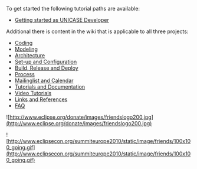 To get started the following tutorial paths are available:
  * [Getting started as UNICASE Developer](http://code.google.com/p/unicase/wiki/Getting_started_as_developer)

Additional there is content in the wiki that is applicable to all three projects:
  * [Coding](Coding.md)
  * [Modeling](Modeling.md)
  * [Architecture](Architecture.md)
  * [Set-up and Configuration](Setup.md)
  * [Build, Release and Deploy](BuildReleaseDeploy.md)
  * [Process](Process.md)
  * [Mailinglist and Calendar](Mailinglist.md)
  * [Tutorials and Documentation](http://code.google.com/p/unicase/wiki/Tutorials_and_Documentation)
  * [Video Tutorials](http://code.google.com/p/unicase/wiki/Video_Tutorials)
  * [Links and References](http://code.google.com/p/unicase/wiki/Links_and_References)
  * [FAQ](FAQ.md)

![http://www.eclipse.org/donate/images/friendslogo200.jpg](http://www.eclipse.org/donate/images/friendslogo200.jpg)

![http://www.eclipsecon.org/summiteurope2010/static/image/friends/100x100_going.gif](http://www.eclipsecon.org/summiteurope2010/static/image/friends/100x100_going.gif)
